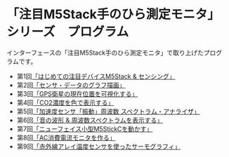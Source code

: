 # 「注目M5Stack手のひら測定モニタ」シリーズ　プログラム

インターフェースの「注目M5Stack手のひら測定モニタ」で取り上げたプログラムです。

* 第1回[「はじめての注目デバイスM5Stack & センシング」](./1_AnalogTempSensor)
* 第2回[「センサ・データのグラフ描画」](./2_DigitalTempSensor)
* 第3回[「GPS衛星の現在位置を可視化する」](./3_GPS)
* 第4回[「CO2濃度を色で表示する」](./4_CO2)
* 第5回[「加速度センサ「振動」周波数 スペクトラム・アナライザ」](./5_Vibration)
* 第6回[「音の波形 & 周波数スペクトラムを表示する」](./6_Sound)
* 第7回[「ニューフェイス小型M5StickCを動かす」](./7_M5StickC)
* 第8回[「AC消費電流モニタを作る」](./8_Current)
* 第9回[「赤外線アレイ温度センサを使ったサーモグラフィ」](./9_Thermography)
